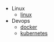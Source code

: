 - Linux
  - [linux](linux.md)
- Devops
  - [docker](devops/docker.md)
  - [kubernetes](devops/k8s.md)